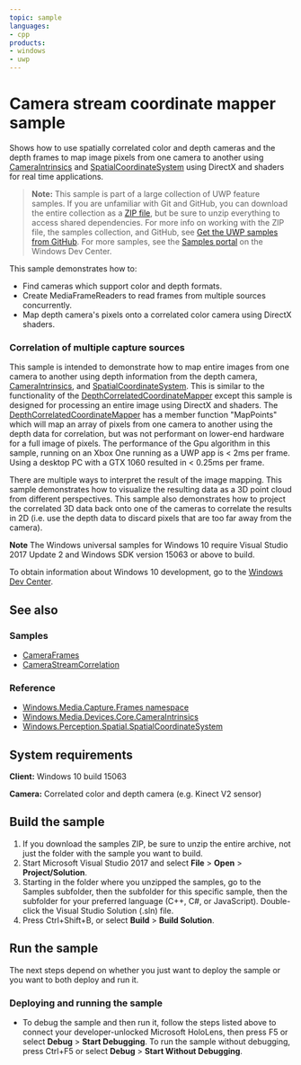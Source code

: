 ```yaml
---
topic: sample
languages:
- cpp
products:
- windows
- uwp
---
```


<!---
  category: AudioVideoAndCamera 
  samplefwlink: http://go.microsoft.com/fwlink/p/?LinkId=870775
--->

# Camera stream coordinate mapper sample

Shows how to use spatially correlated color and depth cameras and the depth frames to map image pixels from one camera to another using [CameraIntrinsics](https://docs.microsoft.com/uwp/api/windows.media.devices.core.cameraintrinsics) and [SpatialCoordinateSystem](https://docs.microsoft.com/uwp/api/windows.perception.spatial.spatialcoordinatesystem) using DirectX and shaders for real time applications.

> **Note:** This sample is part of a large collection of UWP feature samples. 
> If you are unfamiliar with Git and GitHub, you can download the entire collection as a 
> [ZIP file](https://github.com/Microsoft/Windows-universal-samples/archive/master.zip), but be 
> sure to unzip everything to access shared dependencies. For more info on working with the ZIP file, 
> the samples collection, and GitHub, see [Get the UWP samples from GitHub](https://aka.ms/ovu2uq). 
> For more samples, see the [Samples portal](https://aka.ms/winsamples) on the Windows Dev Center. 

This sample demonstrates how to:

- Find cameras which support color and depth formats.
- Create MediaFrameReaders to read frames from multiple sources concurrently.
- Map depth camera's pixels onto a correlated color camera using DirectX shaders.

### Correlation of multiple capture sources

This sample is intended to demonstrate how to map entire images from one camera to another using depth information from the depth camera, [CameraIntrinsics](https://docs.microsoft.com/uwp/api/windows.media.devices.core.cameraintrinsics), and [SpatialCoordinateSystem](https://docs.microsoft.com/uwp/api/windows.perception.spatial.spatialcoordinatesystem). This is similar to the functionality of the [DepthCorrelatedCoordinateMapper](https://docs.microsoft.com/uwp/api/windows.media.devices.core.depthcorrelatedcoordinatemapper) except this sample is designed for processing an entire image using DirectX and shaders. The [DepthCorrelatedCoordinateMapper](https://docs.microsoft.com/uwp/api/windows.media.devices.core.depthcorrelatedcoordinatemapper) has a member function "MapPoints" which will map an array of pixels from one camera to another using the depth data for correlation, but was not performant on lower-end hardware for a full image of pixels. The performance of the Gpu algorithm in this sample, running on an Xbox One running as a UWP app is < 2ms per frame. Using a desktop PC with a GTX 1060 resulted in < 0.25ms per frame.

There are multiple ways to interpret the result of the image mapping. This sample demonstrates how to visualize the resulting data as a 3D point cloud from different perspectives. This sample also demonstrates how to project the correlated 3D data back onto one of the cameras to correlate the results in 2D (i.e. use the depth data to discard pixels that are too far away from the camera). 

**Note** The Windows universal samples for Windows 10 require Visual Studio 2017 Update 2 and Windows SDK version 15063 or above to build.

To obtain information about Windows 10 development, go to the [Windows Dev Center](https://dev.windows.com).

## See also

### Samples

* [CameraFrames](/Samples/CameraFrames)
* [CameraStreamCorrelation](/Samples/CameraStreamCorrelation)

### Reference

* [Windows.Media.Capture.Frames namespace](https://docs.microsoft.com/uwp/api/windows.media.capture.frames)
* [Windows.Media.Devices.Core.CameraIntrinsics](https://docs.microsoft.com/uwp/api/windows.media.devices.core.cameraintrinsics)
* [Windows.Perception.Spatial.SpatialCoordinateSystem](https://docs.microsoft.com/uwp/api/windows.perception.spatial.spatialcoordinatesystem)

## System requirements

**Client:** Windows 10 build 15063

**Camera:** Correlated color and depth camera (e.g. Kinect V2 sensor)

## Build the sample

1. If you download the samples ZIP, be sure to unzip the entire archive, not just the folder with
   the sample you want to build.
2. Start Microsoft Visual Studio 2017 and select **File** \> **Open** \> **Project/Solution**.
3. Starting in the folder where you unzipped the samples, go to the Samples subfolder, then the
   subfolder for this specific sample, then the subfolder for your preferred language (C++, C#, or
   JavaScript). Double-click the Visual Studio Solution (.sln) file.
4. Press Ctrl+Shift+B, or select **Build** \> **Build Solution**.

## Run the sample

The next steps depend on whether you just want to deploy the sample or you want to both deploy and
run it.

### Deploying and running the sample

- To debug the sample and then run it, follow the steps listed above to connect your
  developer-unlocked Microsoft HoloLens, then press F5 or select **Debug** \> **Start Debugging**.
  To run the sample without debugging, press Ctrl+F5 or select **Debug** \> **Start Without Debugging**.
